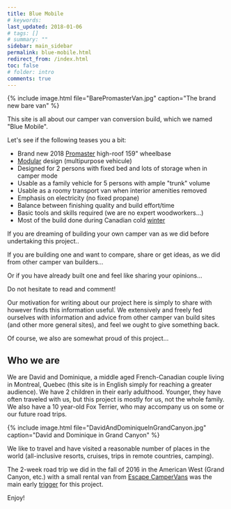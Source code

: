 ```yaml
---
title: Blue Mobile
# keywords:
last_updated: 2018-01-06
# tags: []
# summary: ""
sidebar: main_sidebar
permalink: blue-mobile.html
redirect_from: /index.html
toc: false
# folder: intro
comments: true
---
```


{% include image.html file="BarePromasterVan.jpg" caption="The brand new bare van" %}

This site is all about our camper van conversion build, which we named "Blue Mobile".

Let's see if the following teases you a bit:

- Brand new 2018 [Promaster](overview-promaster.html) high-roof 159" wheelbase
- [Modular](overview-modular-build.html) design (multipurpose vehicule)
- Designed for 2 persons with fixed bed and lots of storage when in camper mode
- Usable as a family vehicle for 5 persons with ample "trunk" volume
- Usable as a roomy transport van when interior amenities removed
- Emphasis on electricity (no fixed propane)
- Balance between finishing quality and build effort/time
- Basic tools and skills required (we are no expert woodworkers...)
- Most of the build done during Canadian cold [winter](overview-winter-build.html)

If you are dreaming of building your own camper van as we did before undertaking this project..

If you are building one and want to compare, share or get ideas, as we did from other camper van builders...

Or if you have already built one and feel like sharing your opinions...

Do not hesitate to read and comment!

Our motivation for writing about our project here is simply to share with however finds this information useful. We extensively and freely fed ourselves with information and advice from other camper van build sites (and other more general sites), and feel we ought to give something back.

Of course, we also are somewhat proud of this project... <i class="fa fa-smile-o"></i>

Who we are
----------

We are David and Dominique, a middle aged French-Canadian couple living in Montreal, Quebec (this site is in English simply for reaching a greater audience). We have 2 children in their early adulthood. Younger, they have often traveled with us, but this project is mostly for us, not the whole family. We also have a 10 year-old Fox Terrier, who may accompany us on some or our future road trips.

{% include image.html file="DavidAndDominiqueInGrandCanyon.jpg" caption="David and Dominique in Grand Canyon" %}

We like to travel and have visited a reasonable number of places in the world (all-inclusive resorts, cruises, trips in remote countries, camping).

The 2-week road trip we did in the fall of 2016 in the American West (Grand Canyon, etc.) with a small rental van from <a href="https://www.escapecampervans.com/" target="_blank">Escape CamperVans</a> was the main early [trigger](intro-inception.html) for this project.

Enjoy!